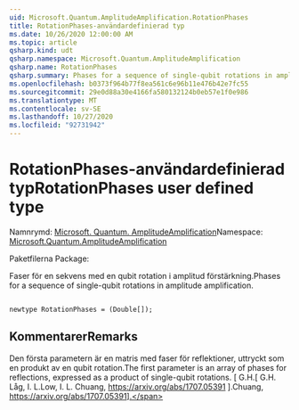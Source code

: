 ```yaml
---
uid: Microsoft.Quantum.AmplitudeAmplification.RotationPhases
title: RotationPhases-användardefinierad typ
ms.date: 10/26/2020 12:00:00 AM
ms.topic: article
qsharp.kind: udt
qsharp.namespace: Microsoft.Quantum.AmplitudeAmplification
qsharp.name: RotationPhases
qsharp.summary: Phases for a sequence of single-qubit rotations in amplitude amplification.
ms.openlocfilehash: b0373f964b77f8ea561c6e96b11e476b42e7fc55
ms.sourcegitcommit: 29e0d88a30e4166fa580132124b0eb57e1f0e986
ms.translationtype: MT
ms.contentlocale: sv-SE
ms.lasthandoff: 10/27/2020
ms.locfileid: "92731942"
---
```

# <a name="rotationphases-user-defined-type"></a><span data-ttu-id="ee258-102">RotationPhases-användardefinierad typ</span><span class="sxs-lookup"><span data-stu-id="ee258-102">RotationPhases user defined type</span></span>

<span data-ttu-id="ee258-103">Namnrymd: [Microsoft. Quantum. AmplitudeAmplification](xref:Microsoft.Quantum.AmplitudeAmplification)</span><span class="sxs-lookup"><span data-stu-id="ee258-103">Namespace: [Microsoft.Quantum.AmplitudeAmplification](xref:Microsoft.Quantum.AmplitudeAmplification)</span></span>

<span data-ttu-id="ee258-104">Paketfilerna [](https://nuget.org/packages/)</span><span class="sxs-lookup"><span data-stu-id="ee258-104">Package: [](https://nuget.org/packages/)</span></span>


<span data-ttu-id="ee258-105">Faser för en sekvens med en qubit rotation i amplitud förstärkning.</span><span class="sxs-lookup"><span data-stu-id="ee258-105">Phases for a sequence of single-qubit rotations in amplitude amplification.</span></span>

```qsharp

newtype RotationPhases = (Double[]);
```



## <a name="remarks"></a><span data-ttu-id="ee258-106">Kommentarer</span><span class="sxs-lookup"><span data-stu-id="ee258-106">Remarks</span></span>

<span data-ttu-id="ee258-107">Den första parametern är en matris med faser för reflektioner, uttryckt som en produkt av en qubit rotation.</span><span class="sxs-lookup"><span data-stu-id="ee258-107">The first parameter is an array of phases for reflections, expressed as a product of single-qubit rotations.</span></span>
<span data-ttu-id="ee258-108">[ G.H.</span><span class="sxs-lookup"><span data-stu-id="ee258-108">[ G.H.</span></span> <span data-ttu-id="ee258-109">Låg, I. L.</span><span class="sxs-lookup"><span data-stu-id="ee258-109">Low, I. L.</span></span> <span data-ttu-id="ee258-110">Chuang, https://arxiv.org/abs/1707.05391 ].</span><span class="sxs-lookup"><span data-stu-id="ee258-110">Chuang, https://arxiv.org/abs/1707.05391].</span></span>